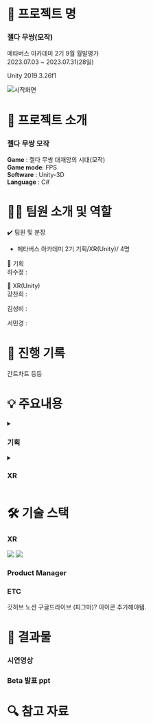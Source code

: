 # 📖 프로젝트 명
### 젤다 무쌍(모작)   

메타버스 아카데미 2기 9월 월말평가    
2023.07.03 ~ 2023.07.31(28일)   

Unity 2019.3.26f1

![시작화면](https://github.com/kcheee/zelda/assets/86779278/7bd10fc5-f611-40ea-8c9a-2f22c10aa193)



# 📃 프로젝트 소개

### 젤다 무쌍 모작

**Game** : 젤다 무쌍 대재앙의 시대(모작)   
**Game mode**: FPS    
**Software** : Unity-3D   
**Language** : C#   

# 👩‍🔧 팀원 소개 및 역할

✔️ 팀원 및 분장

- 메타버스 아카데미 2기 기획/XR(Unity)/ 4명

🔹 기획   
하수정 : 
   
🔹 XR(Unity)   
강찬희 :   

김성비 :   

서민경 :   
    

# 📅 진행 기록

간트차트 등등




# 💡 주요내용

<details>
<summary>   
 
### 기획
</summary>
   토글 안 내용
</details>

<details>
<summary>   
 
### XR
</summary>


</details>



# 🛠 기술 스택   
### XR
 <img src="https://img.shields.io/badge/C%23-239120?style=for-the-badge&logo=c-sharp&logoColor=white"> <img src="https://img.shields.io/badge/Unity-100000?style=for-the-badge&logo=unity&logoColor=white">   

### Product Manager   

### ETC
깃허브 노션 구글드라이브 (피그마)? 아이콘 추가해야됌.

# 📃 결과물   
### 시연영상


### Beta 발표 ppt   
   

# 🔍 참고 자료   
